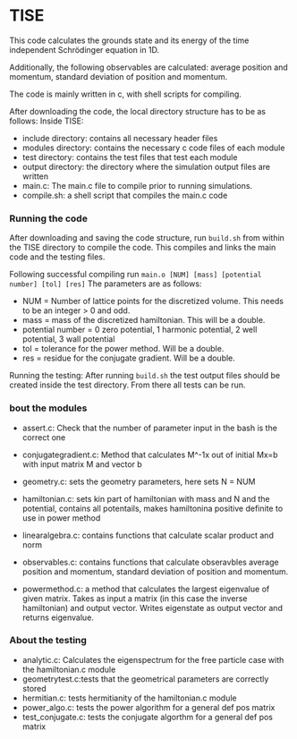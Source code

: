 # TISE
This code calculates the grounds state and its energy of the time independent Schrödinger equation in 1D.

Additionally, the following observables are calculated: average position and momentum, standard deviation of position and momentum.

The code is mainly written in c, with shell scripts for compiling.

After downloading the code, the local directory structure has to be as follows:
Inside TISE:
  - include directory: contains all necessary header files
  - modules directory: contains the necessary c code files of each module
  - test directory: contains the test files that test each module
  - output directory: the directory where the simulation output files are written
  - main.c: The main.c file to compile prior to running simulations.
  - compile.sh: a shell script that compiles the main.c code

### Running the code
After downloading and saving the code structure, run ``` build.sh ``` from within the TISE directory to compile the code.
This compiles and links the main code and the testing files. 

Following successful compiling run ``` main.o [NUM] [mass] [potential number] [tol] [res] ```
The parameters are as follows:
 - NUM = Number of lattice points for the discretized volume. This needs to be an integer > 0 and odd.
 - mass = mass of the discretized hamiltonian. This will be a double.
 - potential number = 0 zero potential, 1 harmonic potential, 2 well potential, 3 wall potential
 - tol = tolerance for the power method. Will be a double.
 - res = residue for the conjugate gradient. Will be a double.

 Running the testing: After running ``` build.sh ``` the test output files should be created inside the test directory. From there all tests can be run.

### bout the modules

- assert.c: Check that the number of parameter input in the bash is the correct one

- conjugategradient.c: Method that calculates M^-1x out of initial Mx=b with input matrix M and vector b

- geometry.c: sets the geometry parameters, here sets N = NUM

- hamiltonian.c: sets kin part of hamiltonian with mass and N and the potential, contains all potentails, makes hamiltonina positive definite to use in power method

- linearalgebra.c: contains functions that calculate scalar product and norm

- observables.c: contains functions that calculate obseravbles average position and momentum, standard deviation of position and momentum.

- powermethod.c: a method that calculates the largest eigenvalue of given matrix. Takes as input a matrix (in this case the inverse hamiltonian) and output vector. Writes eigenstate as output vector and returns eigenvalue.

### About the testing

- analytic.c: Calculates the eigenspectrum for the free particle case with the hamiltonian.c module
- geometrytest.c:tests that the geometrical parameters are correctly stored
- hermitian.c: tests hermitianity of the hamiltonian.c module
- power_algo.c: tests the power algorithm for a general def pos matrix
- test_conjugate.c: tests the conjugate algorthm for a general def pos matrix
